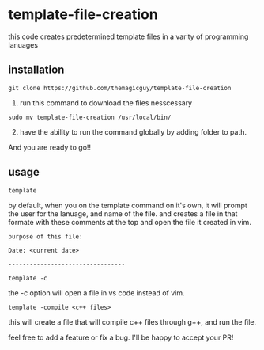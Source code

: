 # template-file-creation
this code creates predetermined template files in a varity of programming lanuages

## installation

```
git clone https://github.com/themagicguy/template-file-creation
```

1. run this command to download the files nesscessary

```
sudo mv template-file-creation /usr/local/bin/
```
2. have the ability to run the command globally by adding folder to path. 

And you are ready to go!!

## usage
```
template
```
by default, when you on the template command on it's own, it will prompt the user for the lanuage, and name of the file. and creates a file in that formate with these comments at the top and open the file it created in vim. 
```
purpose of this file:

Date: <current date>

---------------------------------
```

```
template -c
```
the -c option will open a file in vs code instead of vim. 

```
template -compile <c++ files>
```
this will create a file that will compile c++ files through g++, and run the file.

feel free to add a feature or fix a bug. I'll be happy to accept your PR!

